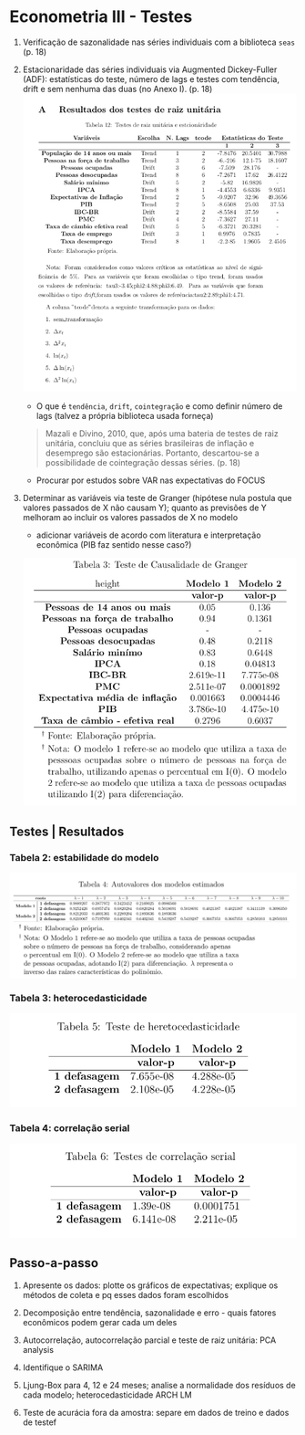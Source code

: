 # Econometria III - Testes

1. Verificação de sazonalidade nas séries individuais com a biblioteca `seas` (p. 18)
2. Estacionaridade das séries individuais via Augmented Dickey-Fuller (ADF): estatísticas do teste, número de lags e testes com tendência, drift e sem nenhuma das duas (no Anexo I). (p. 18)
![alt text](images/image.png)
    - O que é `tendência`, `drift`, `cointegração` e como definir número de lags (talvez a própria biblioteca usada forneça)
    > Mazali e Divino, 2010, que, após uma bateria de testes de raiz unitária, concluiu que as séries brasileiras de inflação e desemprego são estacionárias. Portanto, descartou-se a possibilidade de cointegração dessas séries. (p. 18)
    - Procurar por estudos sobre VAR nas expectativas do FOCUS
3. Determinar as variáveis via teste de Granger (hipótese nula postula que valores passados de X não causam Y); quanto as previsões de Y melhoram ao incluir os valores passados de X no modelo
    - adicionar variáveis de acordo com literatura e interpretação econômica (PIB faz sentido nesse caso?)
    
    ![alt text](images/image-1.png)
    
## Testes | Resultados

### Tabela 2: estabilidade do modelo
![alt text](images/image-3.png)

### Tabela 3: heterocedasticidade
![alt text](images/image-4.png)

### Tabela 4: correlação serial
![alt text](images/image-5.png)

## Passo-a-passo
1. Apresente os dados: plotte os gráficos de expectativas; explique os métodos de coleta e pq esses dados foram escolhidos

2. Decomposição entre tendência, sazonalidade e erro - quais fatores econômicos podem gerar cada um deles

3. Autocorrelação, autocorrelação parcial e teste de raiz unitária: PCA analysis

4. Identifique o SARIMA

5. Ljung-Box para 4, 12 e 24 meses; analise a normalidade dos resíduos de cada modelo; heterocedasticidade ARCH LM

6. Teste de acurácia fora da amostra: separe em dados de treino e dados de testef
